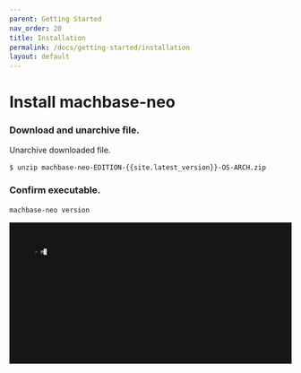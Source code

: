 ```yaml
---
parent: Getting Started
nav_order: 20
title: Installation
permalink: /docs/getting-started/installation
layout: default
---
```


# Install machbase-neo

### Download and unarchive file.

Unarchive downloaded file.

```sh
$ unzip machbase-neo-EDITION-{{site.latest_version}}-OS-ARCH.zip
```

### Confirm executable.

```sh
machbase-neo version
```

![](./img/server-version.gif)